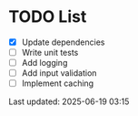 # TODO List

- [x] Update dependencies
- [ ] Write unit tests
- [ ] Add logging
- [ ] Add input validation
- [ ] Implement caching

Last updated: 2025-06-19 03:15
